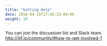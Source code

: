 ```yaml
---
title: "Getting Help"
date: 2018-04-15T17:45:23-04:00
weight: 10
---
```


You can join the discussion list and Slack team.
http://iiif.io/community/#how-to-get-involved-1

<!-- #backlog:90 write more about how to go about getting help -->

<!-- #backlog:350 mention community groups like museums, newspapers, and manuscripts. point to the process for creating new community groups and what in the way of infrastructure and support that provided. -->
